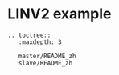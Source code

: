 # LINV2 example

```{eval-rst}
.. toctree::
   :maxdepth: 3

   master/README_zh
   slave/README_zh

```
